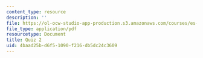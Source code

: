 ```yaml
---
content_type: resource
description: ''
file: https://ol-ocw-studio-app-production.s3.amazonaws.com/courses/es-s10-drugs-and-the-brain-spring-2013/4baad25bd6f51090f216db5dc24c3609_MITES_S10S13_quiz2.pdf
file_type: application/pdf
resourcetype: Document
title: Quiz 2
uid: 4baad25b-d6f5-1090-f216-db5dc24c3609
---
```

